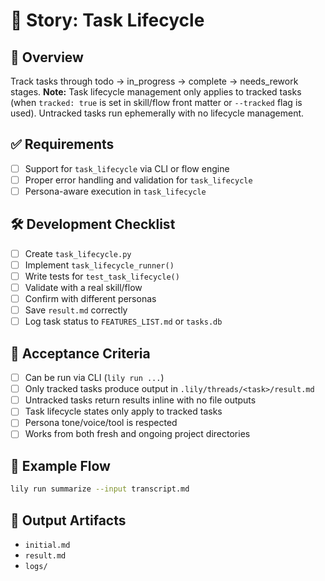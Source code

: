 # 📘 Story: Task Lifecycle

## 🧭 Overview
Track tasks through todo → in_progress → complete → needs_rework stages. **Note:** Task lifecycle management only applies to tracked tasks (when `tracked: true` is set in skill/flow front matter or `--tracked` flag is used). Untracked tasks run ephemerally with no lifecycle management.

## ✅ Requirements
- [ ] Support for `task_lifecycle` via CLI or flow engine
- [ ] Proper error handling and validation for `task_lifecycle`
- [ ] Persona-aware execution in `task_lifecycle`

## 🛠 Development Checklist
- [ ] Create `task_lifecycle.py`
- [ ] Implement `task_lifecycle_runner()`
- [ ] Write tests for `test_task_lifecycle()`
- [ ] Validate with a real skill/flow
- [ ] Confirm with different personas
- [ ] Save `result.md` correctly
- [ ] Log task status to `FEATURES_LIST.md` or `tasks.db`

## 🧪 Acceptance Criteria
- [ ] Can be run via CLI (`lily run ...`)
- [ ] Only tracked tasks produce output in `.lily/threads/<task>/result.md`
- [ ] Untracked tasks return results inline with no file outputs
- [ ] Task lifecycle states only apply to tracked tasks
- [ ] Persona tone/voice/tool is respected
- [ ] Works from both fresh and ongoing project directories

## 🧵 Example Flow
```bash
lily run summarize --input transcript.md
```

## 📁 Output Artifacts
- `initial.md`
- `result.md`
- `logs/`
